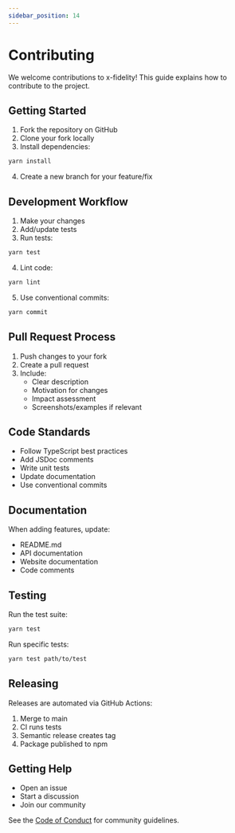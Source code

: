 ```yaml
---
sidebar_position: 14
---
```


# Contributing

We welcome contributions to x-fidelity! This guide explains how to contribute to the project.

## Getting Started

1. Fork the repository on GitHub
2. Clone your fork locally
3. Install dependencies:
```bash
yarn install
```
4. Create a new branch for your feature/fix

## Development Workflow

1. Make your changes
2. Add/update tests
3. Run tests:
```bash
yarn test
```
4. Lint code:
```bash
yarn lint
```
5. Use conventional commits:
```bash
yarn commit
```

## Pull Request Process

1. Push changes to your fork
2. Create a pull request
3. Include:
   - Clear description
   - Motivation for changes
   - Impact assessment
   - Screenshots/examples if relevant

## Code Standards

- Follow TypeScript best practices
- Add JSDoc comments
- Write unit tests
- Update documentation
- Use conventional commits

## Documentation

When adding features, update:
- README.md
- API documentation
- Website documentation
- Code comments

## Testing

Run the test suite:
```bash
yarn test
```

Run specific tests:
```bash
yarn test path/to/test
```

## Releasing

Releases are automated via GitHub Actions:
1. Merge to main
2. CI runs tests
3. Semantic release creates tag
4. Package published to npm

## Getting Help

- Open an issue
- Start a discussion
- Join our community

See the [Code of Conduct](../CODE_OF_CONDUCT.md) for community guidelines.
